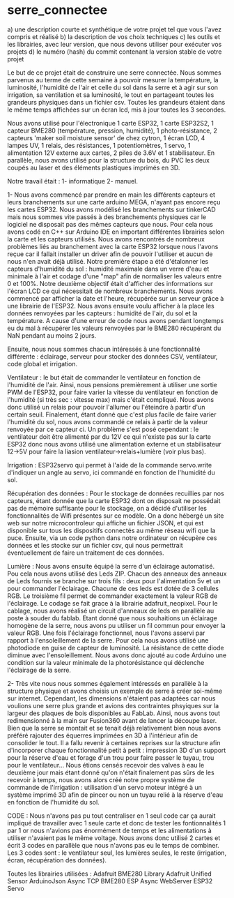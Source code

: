 # serre_connectee

   a) une description courte et synthétique de votre projet tel que vous l'avez compris et réalisé
   b) la description de vos choix techniques
   c) les outils et les librairies, avec leur version, que nous devons utiliser pour exécuter vos projets
   d) le numéro (hash) du commit contenant la version stable de votre projet

Le but de ce projet était de construire une serre connectée.
Nous sommes parvenus au terme de cette semaine à pouvoir mesurer la température, la luminosité, l'humidité de l'air et celle du sol dans la serre et à agir sur son irrigation, sa ventilation et sa luminosité, le tout en partageant toutes les grandeurs physiques dans un fichier csv. Toutes les grandeurs étaient dans le même temps affichées sur un écran lcd, mis à jour toutes les 3 secondes.

Nous avons utilisé pour l'électronique 1 carte ESP32, 1 carte ESP32S2, 1 capteur BME280 (température, pression, humidité), 1 photo-résistance, 2 capteurs 'maker soil moisture sensor' de chez cytron, 1 écran LCD, 4 lampes UV, 1 relais, des résistances, 1 potentiomètres, 1 servo, 1 alimentation 12V externe aux cartes, 2 piles de 3.6V et 1 stabilisateur.
En parallèle, nous avons utilisé pour la structure du bois, du PVC les deux coupés au laser et des éléments plastiques imprimés en 3D.

Notre travail était :
1- informatique 
2- manuel.


1-
Nous avons commencé par prendre en main les différents capteurs et leurs branchements sur une carte arduino MEGA, n'ayant pas encore reçu les cartes ESP32. Nous avons modélisé les branchements sur tinkerCAD mais nous sommes vite passés à des branchements physiques car le logiciel ne disposait pas des mêmes capteurs que nous. Pour cela nous avons codé en C++ sur Arduino IDE en important différentes librairies selon la carte et les capteurs utilisés. 
Nous avons rencontrés de nombreux problèmes liés au branchement avec la carte ESP32 lorsque nous l'avons reçue car il fallait installer un driver afin de pouvoir l'utiliser et aucun de nous n'en avait déjà utilisé.
Notre première étape a été d'étalonner les capteurs d'humidité du sol : humidité maximale dans un verre d'eau et minimale à l'air et codage d'une "map" afin de normaliser les valeurs entre 0 et 100%.
Notre deuxième objectif était d'afficher des informations sur l'écran LCD ce qui nécessitait de nombreux branchements. Nous avons commencé par afficher la date et l'heure, récupérée sur un serveur grâce à une librairie de l'ESP32. Nous avons ensuite voulu afficher à la place les données renvoyées par les capteurs : humidité de l'air, du sol et la température. 
A cause d'une erreur de code nous avons pendant longtemps eu du mal à récupérer les valeurs renvoyées par le BME280 récupérant du NaN pendant au moins 2 jours.

Ensuite, nous nous sommes chacun intéressés à une fonctionnalité différente : éclairage, serveur pour stocker des données CSV, ventilateur, code global et irrigation.


Ventilateur : le but était de commander le ventilateur en fonction de l'humidité de l'air. Ainsi, nous pensions premièrement à utiliser une sortie PWM de l'ESP32, pour faire varier la vitesse du ventilateur en fonction de l'humidité (si très sec : vitesse max) mais c'était compliqué. Nous avons donc utilisé un relais pour pouvoir l'allumer ou l'éteindre à partir d'un certain seuil. Finalement, étant donné que c'est plus facile de faire varier l'humidité du sol, nous avons commandé ce relais à partir de la valeur renvoyée par ce capteur ci. Un problème s'est posé cependant : le ventilateur doit être alimenté par du 12V ce qui n'existe pas sur la carte ESP32 donc nous avons utilisé une alimentation externe et un stabilisateur 12->5V pour faire la liasion ventilateur->relais+lumière (voir plus bas). 


Irrigation : ESP32servo qui permet à l'aide de la commande servo.write d'indiquer un angle au servo, ici commandé en fonction de l'humidité du sol.


Récupération des données : Pour le stockage de données recuillies par nos capteurs, étant donnée que la carte ESP32 dont on disposait ne possédait pas de mémoire suffisante pour le stockage, on a décidé d'utiliser les fonctionnalités de Wifi présentes sur ce modèle. On a donc hébergé un site web sur notre microcontroleur qui affiche un fichier JSON, et qui est disponible sur tous les dispositifs connectés au même réseau wifi que la puce. Ensuite, via un code python dans notre ordinateur on récupère ces données et les stocke sur un fichier csv, qui nous permettrait éventuellement de faire un traitement de ces données.


Lumière : Nous avons ensuite équipé la serre d'un éclairage automatisé. Pou cela nous avons utilisé des Leds ZIP. Chacun des anneaux des anneaux de Leds fournis se branche sur trois fils : deux pour l'alimentation 5v et un pour commander l'éclairage. Chacune de ces leds est dotée de 3 cellules RGB. Le troisième fil permet de commander exactement la valeur RGB de l'éclairage. Le codage se fait grace  à la librairie adafruit_neopixel. Pour le cablage, nous avons réalisé un circuit d'anneaux de leds en parallèle au poste à souder du fablab. Etant donné que nous souhaitions un éclairage homogène de la serre, nous avons pu utiliser un fil commun pour envoyer la valeur RGB. 
Une fois l'éclairage fonctionnel, nous l'avons asservi par rapport à l'ensoleillement de la serre. Pour cela nous avons utilisé une photodiode en guise de capteur de luminosité. La résistance de cette diode diminue avec l'ensoleillement. Nous avons donc ajouté au code Arduino une condition sur la valeur minimale de la photorésistance qui déclenche l'éclairage de la serre.


2-
Très vite nous nous sommes également intéressés en parallèle à la structure physique et avons choisis un exemple de serre à créer soi-même sur internet. Cependant, les dimensions n'étaient pas adaptées car nous voulions une serre plus grande et avions des contraintes phsyiques sur la largeur des plaques de bois disponibles au FabLab. Ainsi, nous avons tout redimensionné à la main sur Fusion360 avant de lancer la découpe laser. Bien que la serre se montait et se tenait déjà relativement bien nous avons préféré rajouter des équerres imprimées en 3D à l'intérieur afin de consolider le tout. Il a fallu revenir à certaines reprises sur la structure afin d'incorporer chaque fonctionnalité petit à petit : impression 3D d'un support pour la réserve d'eau et forage d'un trou pour faire passer le tuyau, trou pour le ventilateur... 
Nous étions censés recevoir des valves à eau le deuxième jour mais étant donné qu'on n'était finalement pas sûrs de les recevoir à temps, nous avons alors créé notre propre système de commande de l'irrigation : utilisation d'un servo moteur intégré à un système imprimé 3D afin de pincer ou non un tuyau relié à la réserve d'eau en fonction de l'humidité du sol.



CODE : 
Nous n'avons pas pu tout centraliser en 1 seul code car ça aurait impliqué de travailler avec 1 seule carte et donc de tester les fontionnalités 1 par 1 or nous n'avions pas énormément de temps et les alimentations à utiliser n'avaient pas le même voltage. Nous avons donc utilisé 2 cartes et écrit 3 codes en parallèle que nous n'avons pas eu le temps de combiner.
Les 3 codes sont : le ventilateur seul, les lumières seules, le reste (irrigation, écran, récupération des données).


Toutes les librairies utilisées : 
Adafruit BME280 Library
Adafruit Unified Sensor
ArduinoJson
Async TCP
BME280
ESP Async WebServer
ESP32 Servo
